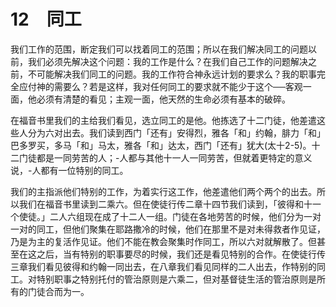 # 12　同工


我们工作的范围，断定我们可以找着同工的范围；所以在我们解决同工的问题以前，我们必须先解决这个问题：我的工作是什么？在我们自己工作的问题解决之前，不可能解决我们同工的问题。我的工作符合神永远计划的要求么？我的职事完全应付神的需要么？若是这样，我对任何同工的要求就不能少于这个──客观一面，他必须有清楚的看见；主观一面，他天然的生命必须有基本的破碎。

在福音书里我们的主给我们看见，选立同工的是他。他拣选了十二门徒，他差遣这些人分为六对出去。我们读到西门「还有」安得烈，雅各「和」约翰，腓力「和」巴多罗买，多马「和」马太，雅各「和」达太，西门「还有」犹大(太十2-5)。十二门徒都是一同劳苦的人；-人都与其他十一人一同劳苦，但就着更特定的意义说，-人都有一位特别的同工。

我们的主指派他们特别的工作，为着实行这工作，他差遣他们两个两个的出去。所以我们在福音书里读到二乘六。但在使徒行传二章十四节我们读到，「彼得和十一个使徒。」二人六组现在成了十二人一组。门徒在各地劳苦的时候，他们分为一对一对的同工，但他们聚集在耶路撒冷的时候，他们在那里不是对未得救者作见证，乃是为主的复活作见证。他们不能在教会聚集时作同工，所以六对就解散了。但甚至在这之后，当有特别的职事要尽的时候，我们还是看见特别的合作。在使徒行传三章我们看见彼得和约翰一同出去，在八章我们看见同样的二人出去，作特别的同工。对特别职事之特别托付的管治原则是六乘二，但对基督徒生活的管治原则是所有的门徒合而为一。

